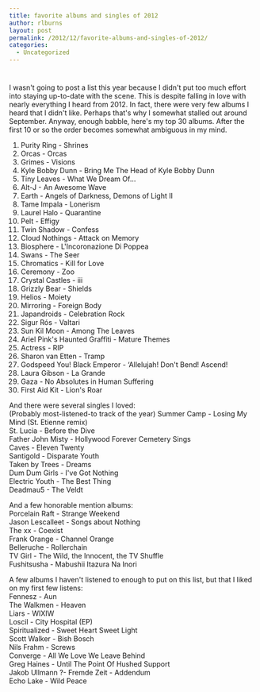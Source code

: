 ```yaml
---
title: favorite albums and singles of 2012
author: rlburns
layout: post
permalink: /2012/12/favorite-albums-and-singles-of-2012/
categories:
  - Uncategorized
---
```

# 

I wasn't going to post a list this year because I didn't put too much effort into staying up-to-date with the scene. This is despite falling in love with nearly everything I heard from 2012. In fact, there were very few albums I heard that I didn't like. Perhaps that's why I somewhat stalled out around September. Anyway, enough babble, here's my top 30 albums. After the first 10 or so the order becomes somewhat ambiguous in my mind.

1. Purity Ring - Shrines  
2. Orcas - Orcas  
3. Grimes - Visions  
4. Kyle Bobby Dunn - Bring Me The Head of Kyle Bobby Dunn  
5. Tiny Leaves - What We Dream Of...  
6. Alt-J - An Awesome Wave  
7. Earth - Angels of Darkness, Demons of Light II
8. Tame Impala - Lonerism  
9. Laurel Halo - Quarantine  
10. Pelt - Effigy  
11. Twin Shadow - Confess  
12. Cloud Nothings - Attack on Memory  
13. Biosphere - L'Incoronazione Di Poppea  
14. Swans - The Seer  
15. Chromatics - Kill for Love  
16. Ceremony - Zoo  
17. Crystal Castles - iii  
18. Grizzly Bear - Shields  
19. Helios - Moiety  
20. Mirroring - Foreign Body  
21. Japandroids - Celebration Rock  
22. Sigur Rós - Valtari  
23. Sun Kil Moon - Among The Leaves  
24. Ariel Pink's Haunted Graffiti - Mature Themes  
25. Actress - RIP  
26. Sharon van Etten - Tramp  
27. Godspeed You! Black Emperor - ‘Allelujah! Don't Bend! Ascend!  
28. Laura Gibson - La Grande  
29. Gaza - No Absolutes in Human Suffering  
30. First Aid Kit - Lion's Roar

And there were several singles I loved:  
(Probably most-listened-to track of the year) Summer Camp - Losing My Mind (St. Etienne remix)  
St. Lucia - Before the Dive  
Father John Misty - Hollywood Forever Cemetery Sings  
Caves - Eleven Twenty  
Santigold - Disparate Youth  
Taken by Trees - Dreams  
Dum Dum Girls - I've Got Nothing  
Electric Youth - The Best Thing  
Deadmau5 - The Veldt

And a few honorable mention albums:  
Porcelain Raft - Strange Weekend  
Jason Lescalleet - Songs about Nothing  
The xx - Coexist  
Frank Orange - Channel Orange  
Belleruche - Rollerchain  
TV Girl - The Wild, the Innocent, the TV Shuffle  
Fushitsusha - Mabushii Itazura Na Inori

A few albums I haven't listened to enough to put on this list, but that I liked on my first few listens:  
Fennesz - Aun  
The Walkmen - Heaven  
Liars - WIXIW  
Loscil - City Hospital (EP)  
Spiritualized - Sweet Heart Sweet Light  
Scott Walker - Bish Bosch  
Nils Frahm - Screws  
Converge - All We Love We Leave Behind  
Greg Haines - Until The Point Of Hushed Support  
Jakob Ullmann ?- Fremde Zeit - Addendum  
Echo Lake - Wild Peace